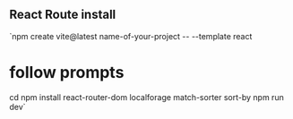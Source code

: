 ## React Route install

`npm create vite@latest name-of-your-project -- --template react

# follow prompts

cd <your new project directory>
npm install react-router-dom localforage match-sorter sort-by
npm run dev`
